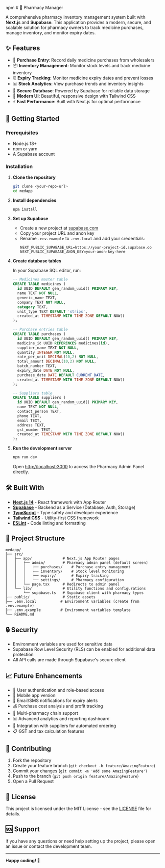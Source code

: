 npm # 💊 Pharmacy Manager

A comprehensive pharmacy inventory management system built with **Next.js** and **Supabase**. This application provides a modern, secure, and scalable solution for pharmacy owners to track medicine purchases, manage inventory, and monitor expiry dates.

## ✨ Features

- 🛒 **Purchase Entry**: Record daily medicine purchases from wholesalers
- 📦 **Inventory Management**: Monitor stock levels and track medicine inventory
- ⏰ **Expiry Tracking**: Monitor medicine expiry dates and prevent losses
- 📊 **Stock Analytics**: View purchase trends and inventory insights
- 🔐 **Secure Database**: Powered by Supabase for reliable data storage
- 🎨 **Modern UI**: Beautiful, responsive design with Tailwind CSS
- ⚡ **Fast Performance**: Built with Next.js for optimal performance

## 🚀 Getting Started

### Prerequisites

- Node.js 18+ 
- npm or yarn
- A Supabase account

### Installation

1. **Clone the repository**
   ```bash
   git clone <your-repo-url>
   cd medapp
   ```

2. **Install dependencies**
   ```bash
   npm install
   ```

3. **Set up Supabase**
   - Create a new project at [supabase.com](https://supabase.com)
   - Copy your project URL and anon key
   - Rename `.env.example` to `.env.local` and add your credentials:
     ```env
     NEXT_PUBLIC_SUPABASE_URL=https://your-project-id.supabase.co
     NEXT_PUBLIC_SUPABASE_ANON_KEY=your-anon-key-here
     ```

4. **Create database tables**
   
   In your Supabase SQL editor, run:
   ```sql
   -- Medicines master table
   CREATE TABLE medicines (
     id UUID DEFAULT gen_random_uuid() PRIMARY KEY,
     name TEXT NOT NULL,
     generic_name TEXT,
     company TEXT NOT NULL,
     category TEXT,
     unit_type TEXT DEFAULT 'strips',
     created_at TIMESTAMP WITH TIME ZONE DEFAULT NOW()
   );

   -- Purchase entries table
   CREATE TABLE purchases (
     id UUID DEFAULT gen_random_uuid() PRIMARY KEY,
     medicine_id UUID REFERENCES medicines(id),
     supplier_name TEXT NOT NULL,
     quantity INTEGER NOT NULL,
     rate_per_unit DECIMAL(10,2) NOT NULL,
     total_amount DECIMAL(10,2) NOT NULL,
     batch_number TEXT,
     expiry_date DATE NOT NULL,
     purchase_date DATE DEFAULT CURRENT_DATE,
     created_at TIMESTAMP WITH TIME ZONE DEFAULT NOW()
   );

   -- Suppliers table
   CREATE TABLE suppliers (
     id UUID DEFAULT gen_random_uuid() PRIMARY KEY,
     name TEXT NOT NULL,
     contact_person TEXT,
     phone TEXT,
     email TEXT,
     address TEXT,
     gst_number TEXT,
     created_at TIMESTAMP WITH TIME ZONE DEFAULT NOW()
   );
   ```

5. **Run the development server**
   ```bash
   npm run dev
   ```

   Open [http://localhost:3000](http://localhost:3000) to access the Pharmacy Admin Panel directly.

## 🛠️ Built With

- **[Next.js 14](https://nextjs.org/)** - React framework with App Router
- **[Supabase](https://supabase.com/)** - Backend as a Service (Database, Auth, Storage)
- **[TypeScript](https://www.typescriptlang.org/)** - Type safety and developer experience
- **[Tailwind CSS](https://tailwindcss.com/)** - Utility-first CSS framework
- **[ESLint](https://eslint.org/)** - Code linting and formatting

## 📁 Project Structure

```
medapp/
├── src/
│   ├── app/              # Next.js App Router pages
│   │   ├── admin/        # Pharmacy admin panel (default screen)
│   │   │   ├── purchases/    # Purchase entry management
│   │   │   ├── inventory/    # Stock level monitoring
│   │   │   ├── expiry/       # Expiry tracking
│   │   │   └── settings/     # Pharmacy configuration
│   │   └── page.tsx      # Redirects to admin panel
│   └── lib/              # Utility functions and configurations
│       └── supabase.ts   # Supabase client with pharmacy types
├── public/               # Static assets
├── .env.local           # Environment variables (create from .env.example)
├── .env.example         # Environment variables template
└── README.md
```

## 🔒 Security

- Environment variables are used for sensitive data
- Supabase Row Level Security (RLS) can be enabled for additional data protection
- All API calls are made through Supabase's secure client

## 📈 Future Enhancements

- 🔐 User authentication and role-based access
- 📱 Mobile app version
- 📧 Email/SMS notifications for expiry alerts
- 💰 Purchase cost analysis and profit tracking
- 🏪 Multi-pharmacy chain support
- 📊 Advanced analytics and reporting dashboard
- 🔄 Integration with suppliers for automated ordering
- 📋 GST and tax calculation features

## 🤝 Contributing

1. Fork the repository
2. Create your feature branch (`git checkout -b feature/AmazingFeature`)
3. Commit your changes (`git commit -m 'Add some AmazingFeature'`)
4. Push to the branch (`git push origin feature/AmazingFeature`)
5. Open a Pull Request

## 📄 License

This project is licensed under the MIT License - see the [LICENSE](LICENSE) file for details.

## 🆘 Support

If you have any questions or need help setting up the project, please open an issue or contact the development team.

---

**Happy coding! 🚀**
